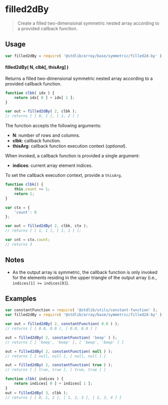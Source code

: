 <!--

@license Apache-2.0

Copyright (c) 2025 The Stdlib Authors.

Licensed under the Apache License, Version 2.0 (the "License");
you may not use this file except in compliance with the License.
You may obtain a copy of the License at

   http://www.apache.org/licenses/LICENSE-2.0

Unless required by applicable law or agreed to in writing, software
distributed under the License is distributed on an "AS IS" BASIS,
WITHOUT WARRANTIES OR CONDITIONS OF ANY KIND, either express or implied.
See the License for the specific language governing permissions and
limitations under the License.

-->

# filled2dBy

> Create a filled two-dimensional symmetric nested array according to a provided callback function.

<!-- Section to include introductory text. Make sure to keep an empty line after the intro `section` element and another before the `/section` close. -->

<section class="intro">

</section>

<!-- /.intro -->

<!-- Package usage documentation. -->

<section class="usage">

## Usage

```javascript
var filled2dBy = require( '@stdlib/array/base/symmetric/filled2d-by' );
```

#### filled2dBy( N, clbk\[, thisArg] )

Returns a filled two-dimensional symmetric nested array according to a provided callback function.

```javascript
function clbk( idx ) {
    return idx[ 0 ] + idx[ 1 ];
}

var out = filled2dBy( 2, clbk );
// returns [ [ 0, 1 ], [ 1, 2 ] ]
```

The function accepts the following arguments:

-   **N**: number of rows and columns.
-   **clbk**: callback function.
-   **thisArg**: callback function execution context (_optional_).

When invoked, a callback function is provided a single argument:

-   **indices**: current array element indices.

To set the callback execution context, provide a `thisArg`.

<!-- eslint-disable no-invalid-this -->

```javascript
function clbk() {
    this.count += 1;
    return 1;
}

var ctx = {
    'count': 0
};

var out = filled2dBy( 2, clbk, ctx );
// returns [ [ 1, 1 ], [ 1, 1 ] ];

var cnt = ctx.count;
// returns 3
```

</section>

<!-- /.usage -->

<!-- Package usage notes. Make sure to keep an empty line after the `section` element and another before the `/section` close. -->

<section class="notes">

## Notes

-   As the output array is symmetric, the callback function is only invoked for the elements residing in the upper triangle of the output array (i.e., `indices[1] >= indices[0]`).

</section>

<!-- /.notes -->

<!-- Package usage examples. -->

<section class="examples">

## Examples

<!-- eslint no-undef: "error" -->

```javascript
var constantFunction = require( '@stdlib/utils/constant-function' );
var filled2dBy = require( '@stdlib/array/base/symmetric/filled2d-by' );

var out = filled2dBy( 2, constantFunction( 0.0 ) );
// returns [ [ 0.0, 0.0 ], [ 0.0, 0.0 ] ]

out = filled2dBy( 2, constantFunction( 'beep' ) );
// returns [ [ 'beep', 'beep' ], [ 'beep', 'beep' ] ]

out = filled2dBy( 2, constantFunction( null ) );
// returns [ [ null, null ], [ null, null ] ]

out = filled2dBy( 2, constantFunction( true ) );
// returns [ [ true, true ], [ true, true ] ]

function clbk( indices ) {
    return indices[ 0 ] + indices[ 1 ];
}
out = filled2dBy( 3, clbk );
// returns [ [ 0, 1, 2 ], [ 1, 2, 3 ], [ 2, 3, 4 ] ]
```

</section>

<!-- /.examples -->

<!-- Section to include cited references. If references are included, add a horizontal rule *before* the section. Make sure to keep an empty line after the `section` element and another before the `/section` close. -->

<section class="references">

</section>

<!-- /.references -->

<!-- Section for related `stdlib` packages. Do not manually edit this section, as it is automatically populated. -->

<section class="related">

</section>

<!-- /.related -->

<!-- Section for all links. Make sure to keep an empty line after the `section` element and another before the `/section` close. -->

<section class="links">

</section>

<!-- /.links -->
